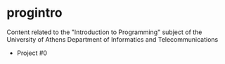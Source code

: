 # progintro
Content related to the "Introduction to Programming" subject of the University of Athens Department of Informatics and Telecommunications

- Project #0
